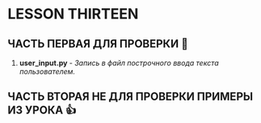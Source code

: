 # LESSON THIRTEEN
## ЧАСТЬ ПЕРВАЯ ДЛЯ ПРОВЕРКИ  :metal:
1. __user_input.py__ - _Запись в файл построчного ввода текста пользователем._

## ЧАСТЬ ВТОРАЯ НЕ ДЛЯ ПРОВЕРКИ ПРИМЕРЫ ИЗ УРОКА  :+1: